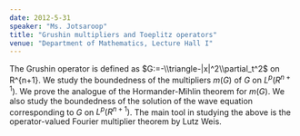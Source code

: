 ```yaml
---
date: 2012-5-31
speaker: "Ms. Jotsaroop"
title: "Grushin multipliers and Toeplitz operators"
venue: "Department of Mathematics, Lecture Hall I"
---
```

The Grushin operator is defined as $G:=-\\triangle-|x|^2\\partial_t^2$
on R^{n+1}. We study the boundedness of the multipliers $m(G)$ of $G$ on
$L^p(R^{n+1})$. We prove the analogue of the Hormander-Mihlin theorem for
$m(G)$. We  also study the boundedness of the solution of the wave
equation corresponding to $G$ on $L^p(R^{n+1})$. The main tool in studying
the above is the operator-valued Fourier multiplier
theorem by Lutz Weis.
